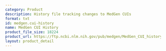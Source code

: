```yaml
---
category: Product
description: History file tracking changes to MedGen CUIs
format: txt
id: medgen.cui-history
name: MedGen CUI History
product_file_size: 18224
product_url: https://ftp.ncbi.nlm.nih.gov/pub/medgen/MedGen_CUI_history.txt
layout: product_detail
---
```

